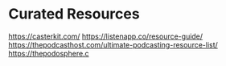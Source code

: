 # Curated Resources
https://casterkit.com/
https://listenapp.co/resource-guide/
https://thepodcasthost.com/ultimate-podcasting-resource-list/
https://thepodosphere.c
